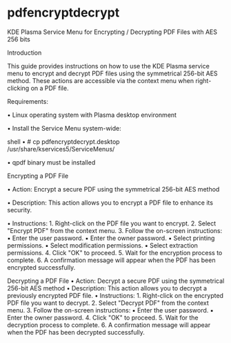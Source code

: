 # pdfencryptdecrypt
KDE Plasma Service Menu for Encrypting / Decrypting PDF Files with AES 256 bits

Introduction

This guide provides instructions on how to use the KDE Plasma service menu to encrypt and decrypt PDF files using the symmetrical 256-bit AES method. These actions are accessible via the context menu when right-clicking on a PDF file.

Requirements:

• Linux operating system with Plasma desktop environment

• Install the Service Menu system-wide:

shell
• # cp pdfencryptdecrypt.desktop /usr/share/kservices5/ServiceMenus/

• qpdf binary must be installed

Encrypting a PDF File

• Action: Encrypt a secure PDF using the symmetrical 256-bit AES method

• Description: This action allows you to encrypt a PDF file to enhance its security.

• Instructions: 1. Right-click on the PDF file you want to encrypt. 2. Select "Encrypt PDF" from the context menu. 3. Follow the on-screen instructions:
▪ Enter the user password.
▪ Enter the owner password.
▪ Select printing permissions.
▪ Select modification permissions.
▪ Select extraction permissions. 4. Click "OK" to proceed. 5. Wait for the encryption process to complete. 6. A confirmation message will appear when the PDF has been encrypted successfully.

Decrypting a PDF File
• Action: Decrypt a secure PDF using the symmetrical 256-bit AES method
• Description: This action allows you to decrypt a previously encrypted PDF file.
• Instructions: 1. Right-click on the encrypted PDF file you want to decrypt. 2. Select "Decrypt PDF" from the context menu. 3. Follow the on-screen instructions:
▪ Enter the user password.
▪ Enter the owner password. 4. Click "OK" to proceed. 5. Wait for the decryption process to complete. 6. A confirmation message will appear when the PDF has been decrypted successfully.
